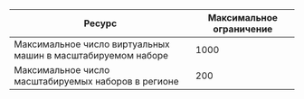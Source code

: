| Ресурс | Максимальное ограничение |
| --- | --- |
| Максимальное число виртуальных машин в масштабируемом наборе |1000 |
| Максимальное число масштабируемых наборов в регионе |200 |

